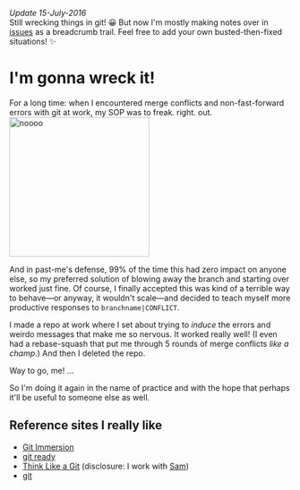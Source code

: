 *Update 15-July-2016*   
Still wrecking things in git! :grinning: But now I'm mostly making notes over in [issues](../../issues) as a breadcrumb trail. Feel free to add your own busted-then-fixed situations! :sparkles:

I'm gonna wreck it!
========

For a long time: when I encountered merge conflicts and non-fast-forward errors with git at work, my SOP was to freak. right. out.
<br /><img src="http://31.media.tumblr.com/8f7dd48d0dc4b3003a0e2b866ccd84f8/tumblr_mk66o4f5Aw1r1thdeo1_500.gif" width="250" border="0" alt="noooo" />

And in past-me's defense, 99% of the time this had zero impact on anyone else, so my preferred solution of blowing away the branch and starting over worked just fine. Of course, I finally accepted this was kind of a terrible way to behave—or anyway, it wouldn't scale—and decided to teach myself more productive responses to  `branchname|CONFLICT`.

I made a repo at work where I set about trying to _induce_ the errors and weirdo messages that make me so nervous. It worked really well! (I even had a rebase-squash that put me through 5 rounds of merge conflicts _like a champ_.) And then I deleted the repo.

Way to go, me! …

So I'm doing it again in the name of practice and with the hope that perhaps it'll be useful to someone else as well.


## Reference sites I really like

* [Git Immersion](http://gitimmersion.com)
* [git ready](http://gitready.com/)
* [Think Like a Git](http://think-like-a-git.net/) (disclosure: I work with [Sam](http://twitter.com/geeksam))
* [git](http://git-scm.com)
